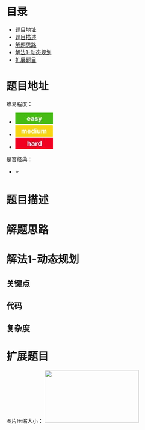 # 目录
* [题目地址](#题目地址)
* [题目描述](#题目描述)
* [解题思路](#解题思路)
* [解法1-动态规划](#解法1-动态规划)
* [扩展题目](#扩展题目)



# 题目地址
难易程度：
- ![easy.jpg](../.images/easy.jpg)
- ![medium.jpg](../.images/medium.jpg)
- ![hard.jpg](../.images/hard.jpg)

是否经典：
- ⭐️



# 题目描述



# 解题思路





# 解法1-动态规划
## 关键点



## 代码



## 复杂度



# 扩展题目




图片压缩大小：
<img src="../../.images/leetcode.jpeg" width="250" height="140">